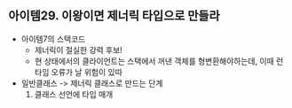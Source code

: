 ## 아이템29. 이왕이면 제너릭 타입으로 만들라
* 아이템7의 스택코드
	* 제너릭이 절실한 강력 후보!
	* 현 상태에서의 클라이언트는 스택에서 꺼낸 객체를 형변환해야하는데, 이때 런타임 오류가 날 위험이 있따
* 일반클래스 -> 제너릭 클래스로 만드는 단계
	1. 클래스 선언에 타입 매개
<!--stackedit_data:
eyJoaXN0b3J5IjpbMTg2Mjg5NzkzMl19
-->
